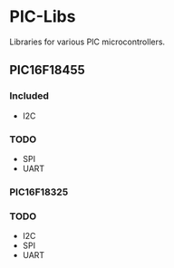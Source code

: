 # PIC-Libs
Libraries for various PIC microcontrollers.

## PIC16F18455

### Included
- I2C

### TODO
- SPI
- UART

### PIC16F18325

### TODO
- I2C
- SPI
- UART
